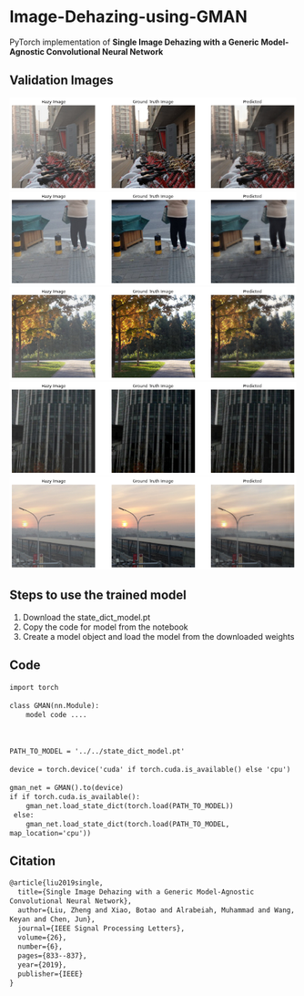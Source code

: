 # Image-Dehazing-using-GMAN
PyTorch implementation of <b>Single Image Dehazing with a Generic Model-Agnostic Convolutional Neural Network</b>


<h2>Validation Images</h2>

<img src="demo_1.png"/>
<img src="demo_2.png"/>
<img src="demo_3.png"/>
<img src="demo_4.png"/>
<img src="demo_5.png"/>


<h2> Steps to use the trained model </h2>
<ol>
   <li>Download the state_dict_model.pt </li>
   <li>Copy the code for model from the notebook </li>
   <li>Create a model object and load the model from the downloaded weights</li>
</ol>

<h2>Code</h2>

```
import torch

class GMAN(nn.Module):
    model code ....
    


PATH_TO_MODEL = '../../state_dict_model.pt'
    
device = torch.device('cuda' if torch.cuda.is_available() else 'cpu')

gman_net = GMAN().to(device)
if if torch.cuda.is_available():
    gman_net.load_state_dict(torch.load(PATH_TO_MODEL))
 else:
    gman_net.load_state_dict(torch.load(PATH_TO_MODEL, map_location='cpu'))
```



<h2>Citation</h2>

```
@article{liu2019single,
  title={Single Image Dehazing with a Generic Model-Agnostic Convolutional Neural Network},
  author={Liu, Zheng and Xiao, Botao and Alrabeiah, Muhammad and Wang, Keyan and Chen, Jun},
  journal={IEEE Signal Processing Letters},
  volume={26},
  number={6},
  pages={833--837},
  year={2019},
  publisher={IEEE}
}
```
